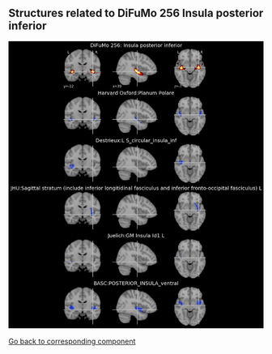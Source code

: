 


## Structures related to DiFuMo 256 Insula posterior inferior

![190](190.jpg "Structures related to DiFuMo 256 Insula posterior inferior")

[Go back to corresponding component](https://parietal-inria.github.io/DiFuMo/256/html/190.html)